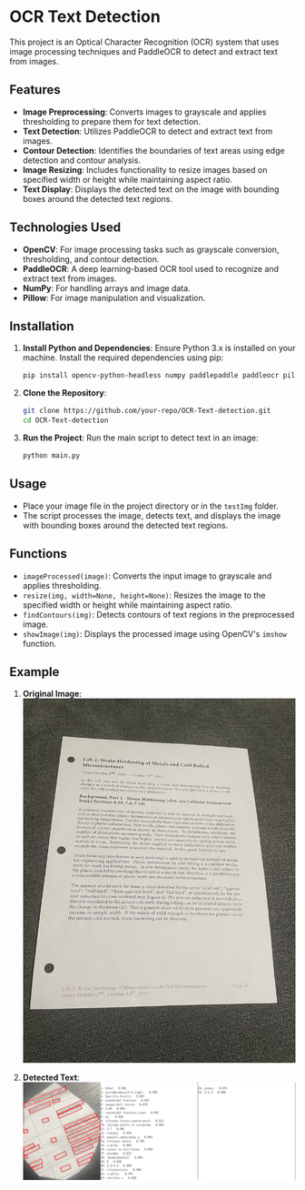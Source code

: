 
# OCR Text Detection

This project is an Optical Character Recognition (OCR) system that uses image processing techniques and PaddleOCR to detect and extract text from images.

## Features

- **Image Preprocessing**: Converts images to grayscale and applies thresholding to prepare them for text detection.
- **Text Detection**: Utilizes PaddleOCR to detect and extract text from images.
- **Contour Detection**: Identifies the boundaries of text areas using edge detection and contour analysis.
- **Image Resizing**: Includes functionality to resize images based on specified width or height while maintaining aspect ratio.
- **Text Display**: Displays the detected text on the image with bounding boxes around the detected text regions.

## Technologies Used

- **OpenCV**: For image processing tasks such as grayscale conversion, thresholding, and contour detection.
- **PaddleOCR**: A deep learning-based OCR tool used to recognize and extract text from images.
- **NumPy**: For handling arrays and image data.
- **Pillow**: For image manipulation and visualization.

## Installation

1. **Install Python and Dependencies**:
   Ensure Python 3.x is installed on your machine. Install the required dependencies using pip:
   ```bash
   pip install opencv-python-headless numpy paddlepaddle paddleocr pillow
   ```

2. **Clone the Repository**:
   ```bash
   git clone https://github.com/your-repo/OCR-Text-detection.git
   cd OCR-Text-detection
   ```

3. **Run the Project**:
   Run the main script to detect text in an image:
   ```bash
   python main.py
   ```

## Usage

- Place your image file in the project directory or in the `testImg` folder.
- The script processes the image, detects text, and displays the image with bounding boxes around the detected text regions.

## Functions

- `imageProcessed(image)`: Converts the input image to grayscale and applies thresholding.
- `resize(img, width=None, height=None)`: Resizes the image to the specified width or height while maintaining aspect ratio.
- `findContours(img)`: Detects contours of text regions in the preprocessed image.
- `showImage(img)`: Displays the processed image using OpenCV's `imshow` function.

## Example

1. **Original Image**:
   ![Test Image](test.jpg)

2. **Detected Text**:
   ![Result Image](result.jpg)
